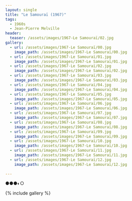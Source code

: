 ```yaml
---
layout: single
title: "Le Samouraï (1967)"
tags:
  - 1960s 
  - Jean-Pierre Melville
header:
  teaser: /assets/images/1967-Le Samouraï/02.jpg
gallery:
  - url: /assets/images/1967-Le Samouraï/00.jpg
    image_path: /assets/images/1967-Le Samouraï/00.jpg  
  - url: /assets/images/1967-Le Samouraï/01.jpg
    image_path: /assets/images/1967-Le Samouraï/01.jpg
  - url: /assets/images/1967-Le Samouraï/02.jpg
    image_path: /assets/images/1967-Le Samouraï/02.jpg
  - url: /assets/images/1967-Le Samouraï/03.jpg
    image_path: /assets/images/1967-Le Samouraï/03.jpg
  - url: /assets/images/1967-Le Samouraï/04.jpg
    image_path: /assets/images/1967-Le Samouraï/04.jpg
  - url: /assets/images/1967-Le Samouraï/05.jpg
    image_path: /assets/images/1967-Le Samouraï/05.jpg
  - url: /assets/images/1967-Le Samouraï/06.jpg
    image_path: /assets/images/1967-Le Samouraï/06.jpg
  - url: /assets/images/1967-Le Samouraï/07.jpg
    image_path: /assets/images/1967-Le Samouraï/07.jpg
  - url: /assets/images/1967-Le Samouraï/08.jpg
    image_path: /assets/images/1967-Le Samouraï/08.jpg
  - url: /assets/images/1967-Le Samouraï/09.jpg
    image_path: /assets/images/1967-Le Samouraï/09.jpg
  - url: /assets/images/1967-Le Samouraï/10.jpg
    image_path: /assets/images/1967-Le Samouraï/10.jpg
  - url: /assets/images/1967-Le Samouraï/11.jpg
    image_path: /assets/images/1967-Le Samouraï/11.jpg
  - url: /assets/images/1967-Le Samouraï/12.jpg
    image_path: /assets/images/1967-Le Samouraï/12.jpg
 
---
```

●●●◐○

{% include gallery %}
